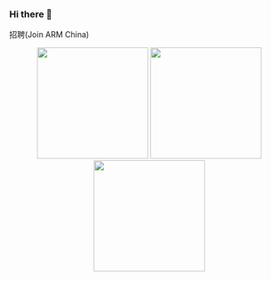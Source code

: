 ### Hi there 👋

<!--
**crazy-canux/crazy-canux** is a ✨ _special_ ✨ repository because its `README.md` (this file) appears on your GitHub profile.

Here are some ideas to get you started:

- 🔭 I’m currently working on ...
- 🌱 I’m currently learning ...
- 👯 I’m looking to collaborate on ...
- 🤔 I’m looking for help with ...
- 💬 Ask me about ...
- 📫 How to reach me: ...
- 😄 Pronouns: ...
- ⚡ Fun fact: ...
-->

招聘(Join ARM China)

<center class="half">
    <img src="https://user-images.githubusercontent.com/14313415/137871599-d772a03d-8afe-4907-abb1-9dfa6797b70e.jpg" width="200">
    <img src="https://user-images.githubusercontent.com/14313415/137871605-32dba270-6e70-411c-95df-dd2c96810dab.jpg" width="200">
    <img src="https://user-images.githubusercontent.com/14313415/137871613-9e419161-859a-416b-a949-630915128d5e.jpg" width="200">
</center>
